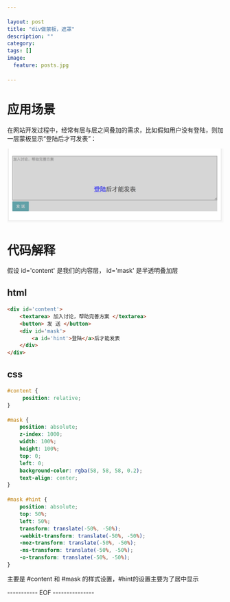 ```yaml
---

layout: post
title: "div做蒙板，遮罩"
description: ""
category: 
tags: []
image:
  feature: posts.jpg

---
```


# 应用场景

在网站开发过程中，经常有层与层之间叠加的需求，比如假如用户没有登陆，则加一层蒙板显示“登陆后才可发表”：

<img src='/assets/images/div-mask-1.png'>

<!--break-->

# 代码解释

假设 id='content' 是我们的内容层， id='mask' 是半透明叠加层

## html

``` html
<div id='content'>
    <textarea> 加入讨论，帮助完善方案 </textarea>
    <button> 发 送 </button>
    <div id='mask'>
        <a id='hint'>登陆</a>后才能发表
    </div>
</div>
```
## css

``` css
#content {
     position: relative;
}

#mask {
    position: absolute;
    z-index: 1000;
    width: 100%;
    height: 100%;
    top: 0;
    left: 0;
    background-color: rgba(58, 58, 58, 0.2);
    text-align: center;
}
 
#mask #hint {
    position: absolute;
    top: 50%;
    left: 50%;
    transform: translate(-50%, -50%);
    -webkit-transform: translate(-50%, -50%);
    -moz-transform: translate(-50%, -50%);
    -ms-transform: translate(-50%, -50%);
    -o-transform: translate(-50%, -50%);
}
```

主要是 #content 和 #mask 的样式设置，#hint的设置主要为了居中显示

----------- EOF ---------------
